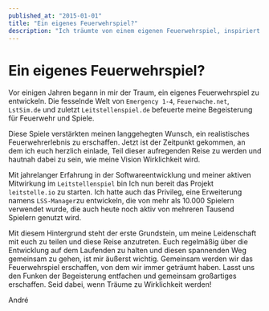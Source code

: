 ```yaml
---
published_at: "2015-01-01"
title: "Ein eigenes Feuerwehrspiel?"
description: "Ich träumte von einem eigenen Feuerwehrspiel, inspiriert durch bestehende Spiele, und lade nun ein, bei meinem Projekt leitstelle.io Teil dieser Vision zu werden, unterstützt durch meine Entwicklungs- und Spielerfahrung."
---
```


# Ein eigenes Feuerwehrspiel?
Vor einigen Jahren begann in mir der Traum, ein eigenes Feuerwehrspiel zu entwickeln. Die fesselnde Welt von `Emergency 1-4`, `Feuerwache.net`, `LstSim.de` und zuletzt `Leitstellenspiel.de` befeuerte meine Begeisterung für Feuerwehr und Spiele.

Diese Spiele verstärkten meinen langgehegten Wunsch, ein realistisches Feuerwehrerlebnis zu erschaffen. Jetzt ist der Zeitpunkt gekommen, an dem ich euch herzlich einlade, Teil dieser aufregenden Reise zu werden und hautnah dabei zu sein, wie meine Vision Wirklichkeit wird.

Mit jahrelanger Erfahrung in der Softwareentwicklung und meiner aktiven Mitwirkung im `Leitstellenspiel` bin Ich nun bereit das Projekt `leitstelle.io` zu starten. Ich hatte auch das Privileg, eine Erweiterung namens `LSS-Manager`zu entwickeln, die von mehr als 10.000 Spielern verwendet wurde, die auch heute noch aktiv von mehreren Tausend Spielern genutzt wird.

Mit diesem Hintergrund steht der erste Grundstein, um meine Leidenschaft mit euch zu teilen und diese Reise anzutreten. Euch regelmäßig über die Entwicklung auf dem Laufenden zu halten und diesen spannenden Weg gemeinsam zu gehen, ist mir äußerst wichtig. Gemeinsam werden wir das Feuerwehrspiel erschaffen, von dem wir immer geträumt haben. Lasst uns den Funken der Begeisterung entfachen und gemeinsam großartiges erschaffen. Seid dabei, wenn Träume zu Wirklichkeit werden!

André